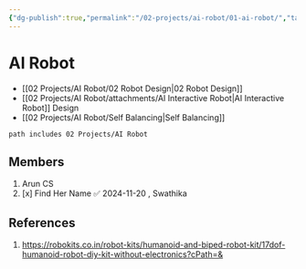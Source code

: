 ```yaml
---
{"dg-publish":true,"permalink":"/02-projects/ai-robot/01-ai-robot/","tags":["project","status/open"]}
---
```



# AI Robot

- [[02 Projects/AI Robot/02 Robot Design\|02 Robot Design]]
- [[02 Projects/AI Robot/attachments/AI Interactive Robot\|AI Interactive Robot]] Design
- [[02 Projects/AI Robot/Self Balancing\|Self Balancing]]

```tasks
path includes 02 Projects/AI Robot
```




## Members

1. Arun CS
2. [x] Find Her Name ✅ 2024-11-20 , Swathika

## References
1. https://robokits.co.in/robot-kits/humanoid-and-biped-robot-kit/17dof-humanoid-robot-diy-kit-without-electronics?cPath=&